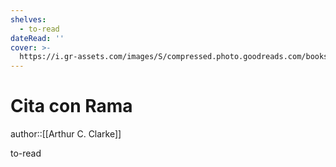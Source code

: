 ```yaml
---
shelves:
  - to-read
dateRead: ''
cover: >-
  https://i.gr-assets.com/images/S/compressed.photo.goodreads.com/books/1342782049l/12152172.jpg
---
```

# Cita con Rama

author::[[Arthur C. Clarke]]


to-read
